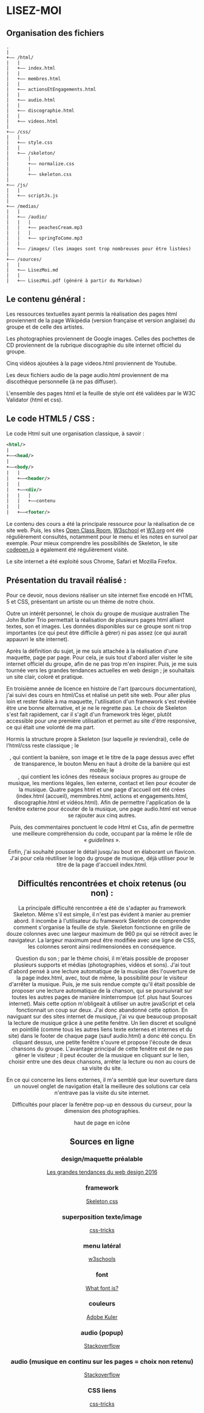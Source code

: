# LISEZ-MOI

## Organisation des fichiers

```
.
|
+—— /html/
|   |
|   +—— index.html
|   |
|   +—— membres.html
|   |
|   +—— actionsEtEngagements.html
|   |
|   +—— audio.html
|   |
|   +—— discographie.html
|   |
|   +—— videos.html
|   
+—— /css/
|   |
|   +—— style.css
|   |
|   +—— /skeleton/
|       |
|       +—— normalize.css
|       |
|       +—— skeleton.css
|
+—— /js/
|   |
|   +—— scriptJs.js
|
+—— /medias/
|   |
|   +—— /audio/
|   |   |
|   |   +—— peachesCream.mp3
|   |   |
|   |   +—— springToCome.mp3
|   |
|   +—— /images/ (les images sont trop nombreuses pour être listées)
|
+—— /sources/
|   |
|   +—— LisezMoi.md
|   |
|   +—— LisezMoi.pdf (généré à partir du Markdown)
```

## Le contenu général :

Les ressources textuelles ayant permis la réalisation des pages html proviennent de la page Wikipédia (version française et version anglaise) du groupe et de celle des artistes.

Les photographies proviennent de Google images. Celles des pochettes de CD proviennent de la rubrique discographie du site internet officiel du groupe.

Cinq vidéos ajoutées à la page videos.html proviennent de Youtube.

Les deux fichiers audio de la page audio.html proviennent de ma discothèque personnelle (à ne pas diffuser).

L'ensemble des pages html et la feuille de style ont été validées par le W3C Validator (html et css).

## Le code HTML5 / CSS :

Le code Html suit une organisation classique, à savoir :
```xml
<html/>
|
+——<head/>
|
+——<body/>
|   |
|   +——<header/>
|   |
|   +——<div/>
|   |   |
|   |   +——contenu
|   |
|   +——<footer/>
```

Le contenu des cours a été la principale ressource pour la réalisation de ce site web.
Puis, les sites [Open Class Room](https://openclassrooms.com/
), [W3school](www.w3schools.com) et [W3.org](www.w3.org) ont été régulièrement consultés, notamment pour le menu et les notes en survol par exemple. Pour mieux comprendre les possibilités de Skeleton, le site [codepen.io](www.codepen.io) a également été régulièrement visité.

Le site internet a été exploité sous Chrome, Safari et Mozilla Firefox.


## Présentation du travail réalisé :

Pour ce devoir, nous devions réaliser un site internet fixe encodé en HTML 5 et CSS, présentant un artiste ou un thème de notre choix.

Outre un intérêt personnel, le choix du groupe de musique australien The John Butler Trio permettait la réalisation de plusieurs pages html alliant textes, son et images. Les données disponibles sur ce groupe sont ni trop importantes (ce qui peut être difficile à gérer) ni pas assez (ce qui aurait appauvri le site internet).

Après la définition du sujet, je me suis attachée à la réalisation d'une maquette, page par page. Pour cela, je suis tout d'abord aller visiter le site internet officiel du groupe, afin de ne pas trop m'en inspirer. Puis, je me suis tournée vers les grandes tendances actuelles en web design ; je souhaitais un site clair, coloré et pratique.

En troisième année de licence en histoire de l'art (parcours documentation), j'ai suivi des cours en html/Css et réalisé un petit site web. Pour aller plus loin et rester fidèle à ma maquette, l'utilisation d'un framework s'est révélée être une bonne alternative, et je ne le regrette pas. Le choix de Skeleton s'est fait rapidement, car il s'agit d'un framework très léger, plutôt accessible pour une première utilisation et permet au site d'être responsive, ce qui était une volonté de ma part.

Hormis la structure propre à Skeleton (sur laquelle je reviendrai), celle de l'html/css reste classique ; le <header>, qui contient la banière, son image et le titre de la page dessus avec effet de transparence, le bouton Menu en haut à droite de la banière qui est mobile; le <footer>, qui contient les icônes des réseaux sociaux propres au groupe de musique, les mentions légales, lien externe, contact et lien pour écouter de la musique. Quatre pages html et une page d'accueil ont été crées (index.html (accueil), memmbres.html, actions et engagements.html, discographie.html et vidéos.html). Afin de permettre l'application de la fenêtre externe pour écouter de la musique, une page audio.html est venue se rajouter aux cinq autres.

Puis, des commentaires ponctuent le code Html et Css, afin de permettre une meilleure compréhension du code, occupant par la même le rôle de « *guidelines* ».

Enfin, j'ai souhaité pousser le détail jusqu'au bout en élaborant un flavicon. J'ai pour cela réutiliser le logo du groupe de musique, déjà utiliser pour le titre de la page d'accueil index.html.

## Difficultés rencontrées et choix retenus (ou non) :

La principale difficulté rencontrée a été de s'adapter au framework Skeleton. Même s'il est simple, il n'est pas évident à manier au premier abord.
Il incombe à l'utilisateur du framework Skeleton de  comprendre comment s'organise la feuille de style. Skeleton fonctionne en grille de douze colonnes avec une largeur maximum de 960 px qui se rétrécit avec le navigateur. La largeur maximum peut être modifiée avec une ligne de CSS, les colonnes seront ainsi redimensionées en conséquence.


Question du son ; par le thème choisi, il m'étais possible de proposer plusieurs supports et médias (photographies, vidéos et sons). J'ai tout d'abord pensé à une lecture automatique de la musique dès l'ouverture de la page index.html, avec, tout de même, la possibilité pour le visiteur d'arrêter la musique. Puis, je me suis rendue compte qu'il était possible de proposer une lecture automatique de la chanson, qui se poursuivrait sur toutes les autres pages de manière ininterrompue (cf. plus haut Sources internet). Mais cette option m'obligeait à utiliser un autre javaScript et cela fonctionnait un coup sur deux. J'ai donc abandonné cette option.
En naviguant sur des sites internet de musique, j'ai vu que beaucoup proposait la lecture de musique grâce à une petite fenêtre. Un lien discret et souligné en pointillé (comme tous les autres liens texte externes et internes et  du site) dans le footer de chaque page (sauf audio.html) a donc été conçu. En cliquant dessus, une petite fenêtre s'ouvre et propose l'écoute de deux chansons du groupe. L'avantage principal de cette fenêtre est de ne pas gêner le visiteur ; il peut écouter de la musique en cliquant sur le lien, choisir entre une des deux chansons, arrêter la lecture ou non au cours de sa visite du site.

En ce qui concerne les liens externes, il m'a semblé que leur ouverture dans un nouvel onglet de navigation était la meilleure des solutions car cela n'entrave pas la visite du site internet.

Difficultés pour placer la fenêtre pop-up en dessous du curseur, pour la dimension des photographies.

haut de page en icône


## Sources en ligne

### design/maquette préalable

[Les grandes tendances du web design 2016](http://fr.wix.com/blog/2016/01/12/les-grandes-tendances-du-web-design-2016/)

### framework

[Skeleton css](http://getskeleton.com)

### superposition texte/image

[css-tricks](https://css-tricks.com/text-blocks-over-image/)

### menu latéral

[w3schools](http://www.w3schools.com/howto/howto_js_sidenav.asp)

### font

[What font is?](http://www.whatfontis.com/)

### couleurs

[Adobe Kuler](https://color.adobe.com)

### audio (popup)

[Stackoverflow](http://stackoverflow.com/questions/22444356/html-open-link-in-new-fixed-size-window)

### audio (musique en continu sur les pages = choix non retenu)

[Stackoverflow](http://stackoverflow.com/questions/15612120/how-do-i-make-an-audio-file-play-continuously-on-all-pages)

### CSS liens

[css-tricks](https://css-tricks.com/child-and-sibling-selectors/)
